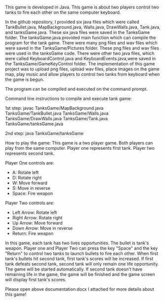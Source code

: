 This game is developed in Java. This game is about two players control two tanks to fire each other on the same computer keyboard.

In the github repository, I provided six java files which were called TankBullet.java, MapBackground.java, Walls.java, DrawWalls.java, Tank.java, and tanksGame.java. These six java files were saved in the TanksGame folder. The tanksGame.java provided main function which can compile the program for the tank game. There were many png files and wav files which were saved in the TanksGame/Pictures folder. These png files and wav files were used in the tanksGame code. There were other two java files, which were called KeyboardControl.java and KeyboardEvents.java,were saved in the TanksGame/GameKeyControl folder. The implementation of this game project was to upload png files, upload wav files, place images on the game map, play music and allow players to control two tanks from keyboard when the game is begun.

The program can be compiled and executed on the command prompt.

Command line instructions to compile and execute tank game:

1st step: javac TanksGame/MapBackground.java TanksGame/TankBullet.java TanksGame/Walls.java TanksGame/DrawWalls.java TanksGame/Tank.java             TanksGame/tanksGame.java

2nd step: java TanksGame/tanksGame

How to play the game:
This game is a two player game. Both players can play from the same computer. Player one represents first tank. Player two represents second tank.

Player One controls are:
* A: Rotate left
* D: Rotate right
* W: Move forward
* S: Move in reverse
* Space: Fire weapon

Player Two controls are:
* Left Arrow: Rotate left
* Right Arrow: Rotate right
* Up Arrow: Move forward
* Down Arrow: Move in reverse
* Return: Fire weapon

In this game, each tank has two lives opportunities. The bullet is tank's weapon. Player one and Player Two can press the key "Space" and the key "Return" to control two tanks to launch bullets to fire each other. When first tank's bullets hit second tank, first tank's scores will be increased. If first tank defeats second tank, second tank will only remain one life opportunity. The game will be started automatically. If second tank doesn't have remaining life in the game, the game will be finished and the game screen will display first tank's scores.

Please open above documentation.docx I attached for more details about this game!
